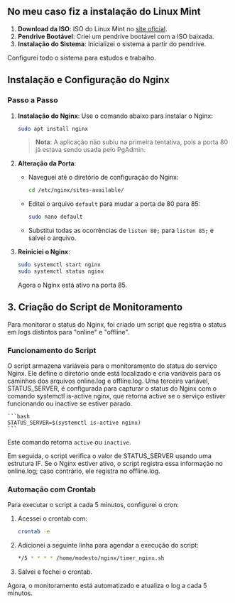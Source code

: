 

## No meu caso fiz a instalação do Linux Mint

1. **Download da ISO**: ISO do Linux Mint no [site oficial](https://linuxmint.com/download.php).
2. **Pendrive Bootável**: Criei um pendrive bootável com a ISO baixada.
3. **Instalação do Sistema**: Inicializei o sistema a partir do pendrive.

Configurei todo o sistema para estudos e trabalho.

## Instalação e Configuração do Nginx

### Passo a Passo

1. **Instalação do Nginx**: Use o comando abaixo para instalar o Nginx:

   ```bash
   sudo apt install nginx
   ```

   > **Nota**: A aplicação não subiu na primeira tentativa, pois a porta 80 já estava sendo usada pelo PgAdmin.

2. **Alteração da Porta**:
   - Naveguei até o diretório de configuração do Nginx:

     ```bash
     cd /etc/nginx/sites-available/
     ```

   - Editei o arquivo `default` para mudar a porta de 80 para 85:

     ```bash
     sudo nano default
     ```

   - Substitui todas as ocorrências de `listen 80;` para `listen 85;` e salvei o arquivo.

3. **Reiniciei o Nginx**:

   ```bash
   sudo systemctl start nginx
   sudo systemctl status nginx
   ```

   Agora o Nginx está ativo na porta 85.

## 3. Criação do Script de Monitoramento

Para monitorar o status do Nginx, foi criado um script que registra o status em logs distintos para "online" e "offline".

### Funcionamento do Script

   O script armazena variáveis para o monitoramento do status do serviço Nginx. Ele define o diretório onde está localizado e cria variáveis para os caminhos dos arquivos online.log e offline.log. Uma terceira variável, STATUS_SERVER, é configurada para capturar o status do Nginx com o comando systemctl is-active nginx, que retorna active se o serviço estiver funcionando ou inactive se estiver parado.

    ```bash
    STATUS_SERVER=$(systemctl is-active nginx)
    ```

   Este comando retorna `active` ou `inactive`.

   Em seguida, o script verifica o valor de STATUS_SERVER usando uma estrutura IF. Se o Nginx estiver ativo, o script registra essa informação no online.log; caso contrário, ele registra no offline.log.

### Automação com Crontab

Para executar o script a cada 5 minutos, configurei o cron:

1. Acessei o crontab com:

   ```bash
   crontab -e
   ```

2. Adicionei a seguinte linha para agendar a execução do script:

   ```bash
   */5 * * * * /home/modesto/nginx/timer_nginx.sh
   ```

3. Salvei e fechei o crontab.

Agora, o monitoramento está automatizado e atualiza o log a cada 5 minutos.
